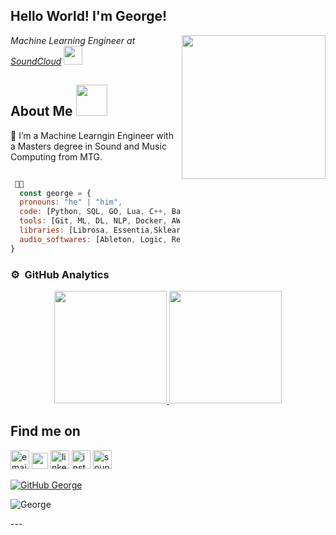 <h2> Hello World! I'm George!</h2>
<img align='right' src="https://media.giphy.com/media/ahVlmHJzTMxygUxUou/giphy.gif" width="230">
<p><em>Machine Learning Engineer at <a href="http://soundcloud.com/">SoundCloud</a> <img src="https://www.freepnglogos.com/uploads/soundcloud-logo-png/soundcloud-logo-soundcloud-icon-logo-png-transparent-svg-vector-bie-supply-13.png" width="30">
</em></p>

## About Me <img src="https://media.giphy.com/media/209EMjxpj6m81UsCTQ/giphy.gif" width="50"> 
<p>

🌱 I’m a Machine Learngin Engineer with a Masters degree in Sound and Music Computing from MTG. </br>
```javascript

 👨‍💻 
  const george = {
  pronouns: "he" | "him",
  code: [Python, SQL, GO, Lua, C++, Bash, Scala],
  tools: [Git, ML, DL, NLP, Docker, AWS, GCP],
  libraries: [Librosa, Essentia,Sklearn, Tensorflow, Pytorch, Pandas, Music21],
  audio_softwares: [Ableton, Logic, Reaper, Kontakt, Max, Pd]  
}
```


### ⚙️ &nbsp;GitHub Analytics

<p align="center">
<a href="https://github.com/gnai">
  <img height="180em" src="https://github-readme-stats-eight-theta.vercel.app/api?username=gnai&show_icons=true&include_all_commits=true&count_private=true"/>
  <img height="180em" src="https://github-readme-stats-eight-theta.vercel.app/api/top-langs/?username=gnai&layout=compact&langs_count=10"/>
</a>
</p>


## Find me on
<p>
  <a href="mailto:george.naimeh@soundcloud.com"><img src="https://cdn.jsdelivr.net/npm/simple-icons@v3/icons/gmail.svg" width="30" alt="email"/></a>
  <a href="https://twitter.com/gnai29"><img width="26px" src="https://cdn.jsdelivr.net/npm/simple-icons@v3/icons/twitter.svg" /></a>
  <a href="https://www.linkedin.com/in/george-naimeh/"><img src="https://cdn.jsdelivr.net/npm/simple-icons@v3/icons/linkedin.svg" width="30" alt="linkedin"/></a>
  <a href="https://www.instagram.com/lineorcircle"><img src="https://cdn.jsdelivr.net/npm/simple-icons@v3/icons/instagram.svg" width="30" alt="instagram"/></a>
  <a href="https://soundcloud.com/lineorcircle"><img src="https://www.freepnglogos.com/uploads/soundcloud-logo-png/black-soundcloud-logo-transparent-png--8.png" width="30" alt="soundcloud"/></a>

[![GitHub George](https://img.shields.io/github/followers/george?label=follow&style=social)](https://github.com/gnai)


</p>

![George](https://raw.githubusercontent.com/Trilokia/Trilokia/379277808c61ef204768a61bbc5d25bc7798ccf1/bottom_header.svg)
<br>
</p>
---
